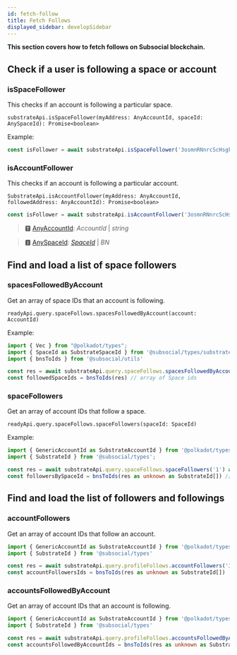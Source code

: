 ```yaml
---
id: fetch-follow
title: Fetch Follows
displayed_sidebar: developSidebar
---
```

**This section covers how to fetch follows on Subsocial blockchain.**

## Check if a user is following a space or account

### isSpaceFollower

This checks if an account is following a particular space.

```
substrateApi.isSpaceFollower(myAddress: AnyAccountId, spaceId: AnySpaceId): Promise<boolean>
```

Example: 

```typescript
const isFollower = await substrateApi.isSpaceFollower('3osmnRNnrcScHsgkTJH1xyBF5kGjpbWHsGrqM31BJpy4vwn8', idToBn('1'))
```

### isAccountFollower

This checks if an account is following a particular account.

```
SubstrateApi.isAccountFollower(myAddress: AnyAccountId, followedAddress: AnyAccountId): Promise<boolean>
```

```typescript
const isFollower = await substrateApi.isAccountFollower('3osmnRNnrcScHsgkTJH1xyBF5kGjpbWHsGrqM31BJpy4vwn8', idToBn('1'))
```

> 🆃 [AnyAccountId](https://docs.subsocial.network/js-docs/js-sdk/modules.html#anyaccountid): *AccountId* | *string*

> 🅸 [AnySpaceId](https://docs.subsocial.network/js-docs/js-sdk/modules.html#anyspaceid): [*SpaceId*](https://docs.subsocial.network/js-docs/js-sdk/interfaces/interfaces.spaceid.html) | *BN*

## Find and load a list of space followers

### spacesFollowedByAccount

Get an array of space IDs that an account is following.

```
readyApi.query.spaceFollows.spacesFollowedByAccount(account: AccountId)
```

Example: 

```typescript
import { Vec } from "@polkadot/types";
import { SpaceId as SubstrateSpaceId } from '@subsocial/types/substrate/interfaces'
import { bnsToIds } from '@subsocial/utils'

const res = await substrateApi.query.spaceFollows.spacesFollowedByAccount('3osmnRNnrcScHsgkTJH1xyBF5kGjpbWHsGrqM31BJpy4vwn8') as Vec<SubstrateSpaceId>
const followedSpaceIds = bnsToIds(res) // array of Space ids
```

### spaceFollowers

Get an array of account IDs that follow a space.

```
readyApi.query.spaceFollows.spaceFollowers(spaceId: SpaceId)
```

Example:

```typescript
import { GenericAccountId as SubstrateAccountId } from '@polkadot/types'
import { SubstrateId } from '@subsocial/types';

const res = await substrateApi.query.spaceFollows.spaceFollowers('1') as Vec<SubstrateAccountId>
const followersBySpaceId = bnsToIds(res as unknown as SubstrateId[]) // array of Account ids
```

## Find and load the list of followers and followings

### accountFollowers

Get an array of account IDs that follow an account.

```typescript
import { GenericAccountId as SubstrateAccountId } from '@polkadot/types'
import { SubstrateId } from '@subsocial/types'

const res = await substrateApi.query.profileFollows.accountFollowers('3osmnRNnrcScHsgkTJH1xyBF5kGjpbWHsGrqM31BJpy4vwn8') as Vec<SubstrateAccountId>
const accountFollowersIds = bnsToIds(res as unknown as SubstrateId[])
```

### accountsFollowedByAccount

Get an array of account IDs that an account is following.

```typescript
import { GenericAccountId as SubstrateAccountId } from '@polkadot/types'
import { SubstrateId } from '@subsocial/types'

const res = await substrateApi.query.profileFollows.accountsFollowedByAccount('3osmnRNnrcScHsgkTJH1xyBF5kGjpbWHsGrqM31BJpy4vwn8') as Vec<SubstrateAccountId>
const accountsFollowedByAccountIds = bnsToIds(res as unknown as SubstrateId[])
```
